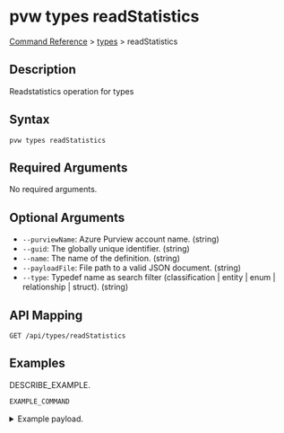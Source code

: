 # pvw types readStatistics
[Command Reference](../../../README.md#command-reference) > [types](./main.md) > readStatistics

## Description
Readstatistics operation for types

## Syntax
```
pvw types readStatistics
```

## Required Arguments
No required arguments.

## Optional Arguments
- `--purviewName`: Azure Purview account name. (string)
- `--guid`: The globally unique identifier. (string)
- `--name`: The name of the definition. (string)
- `--payloadFile`: File path to a valid JSON document. (string)
- `--type`: Typedef name as search filter (classification | entity | enum | relationship | struct). (string)

## API Mapping
 >  > []()
```
GET /api/types/readStatistics
```

## Examples
DESCRIBE_EXAMPLE.
```powershell
EXAMPLE_COMMAND
```
<details><summary>Example payload.</summary>
<p>

```json
PASTE_JSON_HERE
```
</p>
</details>